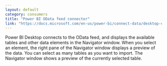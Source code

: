 ```yaml
---
layout: default
category: consumers
title: "Power BI OData feed connector"
link: "https://docs.microsoft.com/en-us/power-bi/connect-data/desktop-connect-odata"
---
```

Power BI Desktop connects to the OData feed, and displays the available tables and other data elements in the Navigator window. When you select an element, the right pane of the Navigator window displays a preview of the data. You can select as many tables as you want to import. The Navigator window shows a preview of the currently selected table.